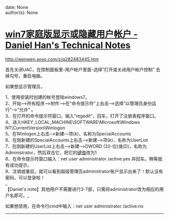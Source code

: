 
date: None  
author(s): None  

# [win7家庭版显示或隐藏用户帐户 - Daniel Han's Technical Notes](https://sites.google.com/site/xiangyangsite/home/technical-tips/windows-tips/hide-account-in-windows-7-home-basic)

<http://wenwen.soso.com/z/q282483445.htm>   


首先关闭UAC，在控制面板里-用户帐户里面-选择”打开或关闭用户帐户控制” 去掉勾号，重启电脑。

如果想显示管理员，

1、使用安装时创建的帐号登陆windows7。  
2、开始—>所有程序—>附件—>在“命令提示符”上右击—>选择“以管理员身份运行”—>“允许” 。  
3、在打开的命令提示符窗口，输入”regedit”，回车，打开了注册表程序窗口。  
4、进入HKEY_LOCAL_MACHINE\SOFTWARE\Microsoft\Windows NT\CurrentVersion\Winlogon  
5、在Winlogon上右击—>新建—项(k)，名称为SpecialAccounts  
6、在刚新建的SpecialAccounts上右击—>新建—>项(k)，名称为UserList  
7、在刚新建的UserList上右击—>新建—>DWORD (32-位)值(D)，名称为Administrator，然后双击它，把它的[键值](http://wenwen.soso.com/z/Search.e?sp=S%E9%94%AE%E5%80%BC&ch=w.search.yjjlink&cid=w.search.yjjlink)改为1  
8、在命令提示符窗口输入：net user administrator /active:yes 并回车。稍等就有成功提示。  
9、注销或重启，就可以看到超级管理员administrator账户显示出来了！默认没有密码，可以登录啦！  
 _  
【Daniel's note】其他用户不需要进行3-7部，只需将administrator改为相应的用户名即可。_

  
如果想禁用，在命令行cmd中输入：net user administrator /active:no  
  
---

